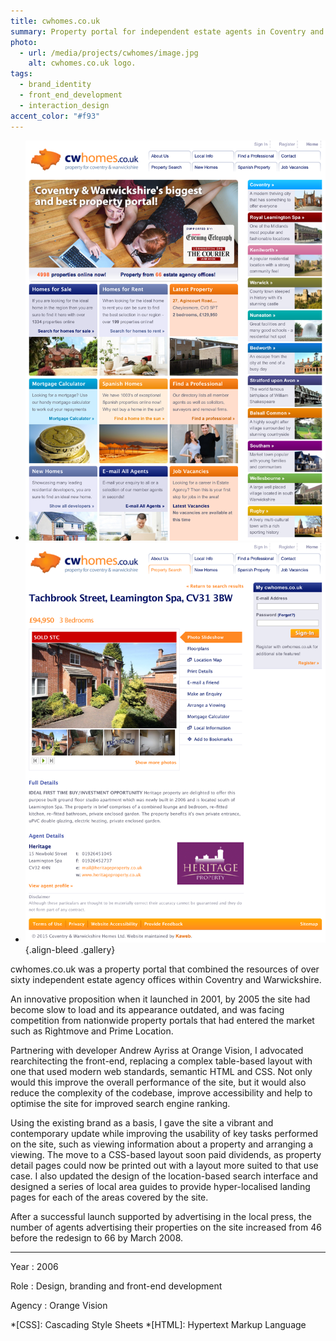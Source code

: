 ```yaml
---
title: cwhomes.co.uk
summary: Property portal for independent estate agents in Coventry and Warwickshire.
photo:
  - url: /media/projects/cwhomes/image.jpg
    alt: cwhomes.co.uk logo.
tags:
  - brand_identity
  - front_end_development
  - interaction_design
accent_color: "#f93"
---
```


- ![Home page.](/media/projects/cwhomes/homepage.png#screenshot)
- ![Property detail page.](/media/projects/cwhomes/property.png#screenshot)
  {.align-bleed .gallery}

cwhomes.co.uk was a property portal that combined the resources of over sixty independent estate agency offices within Coventry and Warwickshire.

An innovative proposition when it launched in 2001, by 2005 the site had become slow to load and its appearance outdated, and was facing competition from nationwide property portals that had entered the market such as Rightmove and Prime Location.

Partnering with developer Andrew Ayriss at Orange Vision, I advocated rearchitecting the front-end, replacing a complex table-based layout with one that used modern web standards, semantic HTML and CSS. Not only would this improve the overall performance of the site, but it would also reduce the complexity of the codebase, improve accessibility and help to optimise the site for improved search engine ranking.

Using the existing brand as a basis, I gave the site a vibrant and contemporary update while improving the usability of key tasks performed on the site, such as viewing information about a property and arranging a viewing. The move to a CSS-based layout soon paid dividends, as property detail pages could now be printed out with a layout more suited to that use case. I also updated the design of the location-based search interface and designed a series of local area guides to provide hyper-localised landing pages for each of the areas covered by the site.

After a successful launch supported by advertising in the local press, the number of agents advertising their properties on the site increased from 46 before the redesign to 66 by March 2008.

---

Year
: 2006

Role
: Design, branding and front-end development

Agency
: Orange Vision

*[CSS]: Cascading Style Sheets
*[HTML]: Hypertext Markup Language
